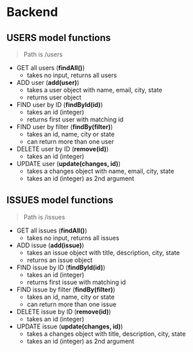 # Backend

## USERS model functions
> Path is /users
* GET all users (__findAll()__)
    * takes no input, returns all users
* ADD user (__add(user)__)
    * takes a user object with name, email, city, state
    * returns user object
* FIND user by ID (__findById(id)__)
    * takes an id (integer)
    * returns first user with matching id
* FIND user by filter (__findBy(filter)__)
    * takes an id, name, city or state
    * can return more than one user
* DELETE user by ID (__remove(id)__)
    * takes an id (integer)
* UPDATE user (__update(changes, id)__)
    * takes a changes object with name, email, city, state
    * takes an id (integer) as 2nd argument

## ISSUES model functions
> Path is /issues
* GET all issues (__findAll()__)
    * takes no input, returns all issues
* ADD issue (__add(issue)__)
    * takes an issue object with title, description, city, state
    * returns an issue object
* FIND issue by ID (__findById(id)__)
    * takes an id (integer)
    * returns first issue with matching id
* FIND issue by filter (__findBy(filter)__)
    * takes an id, name, city or state
    * can return more than one issue
* DELETE issue by ID (__remove(id)__)
    * takes an id (integer)
* UPDATE issue (__update(changes, id)__)
    * takes a changes object with title, description, city, state
    * takes an id (integer) as 2nd argument